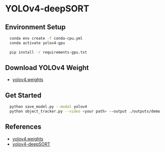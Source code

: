 # YOLOv4-deepSORT

## Environment Setup
```bash
  conda env create -f conda-cpu.yml
  conda activate yolov4-gpu
  
  pip install -r requirements-gpu.txt
```

## Download YOLOv4 Weight
- [yolov4.weights](https://github.com/AlexeyAB/darknet/releases/download/darknet_yolo_v3_optimal/yolov4.weights)

## Get Started
```bash
  python save_model.py --modal yolov4
  python object_tracker.py --video <your path> --output ./outputs/demo.avi --model yolov4
```

## References  
- [yolov4.weights](https://github.com/AlexeyAB/darknet/releases/download/darknet_yolo_v3_optimal/yolov4.weights)
- [yolov4-deepSORT](https://github.com/theAIGuysCode/yolov4-deepsort.git)
